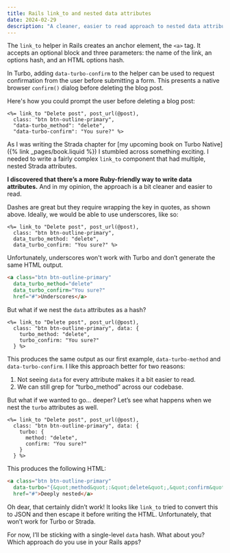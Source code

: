 ```yaml
---
title: Rails link_to and nested data attributes
date: 2024-02-29
description: "A cleaner, easier to read approach to nested data attributes for Turbo and Strada when creating anchor tags in Rails."
---
```


The `link_to` helper in Rails creates an anchor element, the `<a>` tag. It accepts an optional block and three parameters: the name of the link, an options hash, and an HTML options hash.

In Turbo, adding `data-turbo-confirm` to the helper can be used to request confirmation from the user before submitting a form. This presents a native browser `confirm()` dialog before deleting the blog post.

Here's how you could prompt the user before deleting a blog post:

```erb
<%= link_to "Delete post", post_url(@post),
  class: "btn btn-outline-primary", 
  "data-turbo_method": "delete",
  "data-turbo-confirm": "You sure?" %>
```

As I was writing the Strada chapter for [my upcoming book on Turbo Native]({% link _pages/book.liquid %}) I stumbled across something exciting. I needed to write a fairly complex `link_to` component that had multiple, nested Strada attributes.

**I discovered that there’s a more Ruby-friendly way to write data attributes.** And in my opinion, the approach is a bit cleaner and easier to read.

Dashes are great but they require wrapping the key in quotes, as shown above. Ideally, we would be able to use underscores, like so:

```erb
<%= link_to "Delete post", post_url(@post), 
  class: "btn btn-outline-primary",
  data_turbo_method: "delete",
  data_turbo_confirm: "You sure?" %>
```

Unfortunately, underscores won't work with Turbo and don’t generate the same HTML output.

```html
<a class="btn btn-outline-primary"
  data_turbo_method="delete"
  data_turbo_confirm="You sure?"
  href="#">Underscores</a>
```

But what if we nest the `data` attributes as a hash?

```erb
<%= link_to "Delete post", post_url(@post), 
  class: "btn btn-outline-primary", data: {
    turbo_method: "delete",
    turbo_confirm: "You sure?"
  } %>
```

This produces the same output as our first example, `data-turbo-method` and `data-turbo-confirm`. I like this approach better for two reasons:

1. Not seeing `data` for every attribute makes it a bit easier to read.
2. We can still grep for “turbo_method” across our codebase.

But what if we wanted to go… deeper? Let’s see what happens when we nest the `turbo` attributes as well.

```erb
<%= link_to "Delete post", post_url(@post), 
  class: "btn btn-outline-primary", data: {
    turbo: {
      method: "delete",
      confirm: "You sure?"
    }
  } %>
```

This produces the following HTML:

```html
<a class="btn btn-outline-primary"
  data-turbo="{&quot;method&quot;:&quot;delete&quot;,&quot;confirm&quot;:&quot;You sure?&quot;}"
  href="#">Deeply nested</a>
```

Oh dear, that certainly didn’t work! It looks like `link_to` tried to convert this to JSON and then escape it before writing the HTML. Unfortunately, that won’t work for Turbo or Strada.

For now, I’ll be sticking with a single-level `data` hash. What about you? Which approach do you use in your Rails apps?

